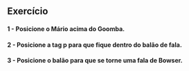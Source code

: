 ## Exercício 

#### 1 - Posicione o Mário acima do Goomba.
#### 2 - Posicione a tag p para que fique dentro do balão de fala.
#### 3 - Posicione o balão para que se torne uma fala de Bowser.
